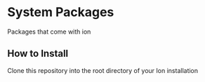 # System Packages

Packages that come with ion

## How to Install

Clone this repository into the root directory of your Ion installation
